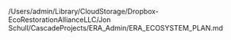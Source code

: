 /Users/admin/Library/CloudStorage/Dropbox-EcoRestorationAllianceLLC/Jon Schull/CascadeProjects/ERA_Admin/ERA_ECOSYSTEM_PLAN.md